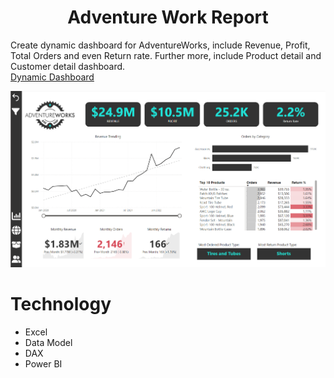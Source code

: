 <h1 align="center">Adventure Work Report</h1>

Create dynamic dashboard for AdventureWorks, include Revenue, Profit, Total Orders and even Return rate. Further more, include Product detail and Customer detail dashboard. <br/>
[Dynamic Dashboard](https://app.powerbi.com/groups/me/reports/611d4b2e-3ba9-4689-8243-fac7d13b7f47/ReportSection?experience=power-bi&bookmarkGuid=1f8e33c238e17078ea24) <br/>

![LP/dark.PNG](https://github.com/JennyNgo273/AdventureWork/blob/master/3.AdventureWorksImages-230523-122034/AdventureWorks%20Images/AdventureWorkReport.png) <br/>


# Technology
<ul>
  <li>Excel</li>
  <li>Data Model</li>
  <li>DAX</li>
  <li>Power BI</li>
</ul>   
